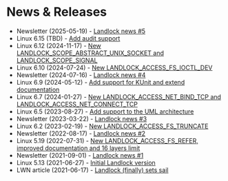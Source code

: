 # News & Releases

- Newsletter (2025-05-19) - [Landlock news #5](https://lore.kernel.org/landlock/20250519.ceihohf6a3uT@digikod.net/)
- Linux 6.15 (TBD) - [Add audit support](https://git.kernel.org/torvalds/c/72885116069abdd05c245707c3989fc605632970)
- Linux 6.12 (2024-11-17) - [New LANDLOCK_SCOPE_ABSTRACT_UNIX_SOCKET and LANDLOCK_SCOPE_SIGNAL](https://git.kernel.org/torvalds/c/e1b061b444fb01c237838f0d8238653afe6a8094)
- Linux 6.10 (2024-07-24) - [New LANDLOCK_ACCESS_FS_IOCTL_DEV](https://git.kernel.org/torvalds/c/2fc0e7892c10734c1b7c613ef04836d57d4676d5)
- Newsletter (2024-07-16) - [Landlock news #4](https://lore.kernel.org/landlock/20240716.yui4Iezai8ae@digikod.net/)
- Linux 6.9 (2024-05-12) - [Add support for KUnit and extend documentation](https://git.kernel.org/torvalds/c/35e886e88c803920644c9d3abb45a9ecb7f1e761)
- Linux 6.7 (2024-01-27) - [New LANDLOCK_ACCESS_NET_BIND_TCP and LANDLOCK_ACCESS_NET_CONNECT_TCP](https://git.kernel.org/torvalds/c/136cc1e1f5be75f57f1e0404b94ee1c8792cb07d)
- Linux 6.5 (2023-08-27) - [Add support to the UML architecture](https://git.kernel.org/torvalds/c/26642864f8b212964f80fbd69685eb850ced5f45)
- Newsletter (2023-03-22) - [Landlock news #3](https://lore.kernel.org/landlock/d4ed5733-d07b-5548-2534-a63e22906778@digikod.net/)
- Linux 6.2 (2023-02-19) - [New LANDLOCK_ACCESS_FS_TRUNCATE](https://git.kernel.org/torvalds/c/299e2b1967578b1442128ba8b3e86ed3427d3651)
- Newsletter (2022-08-17) - [Landlock news #2](https://lore.kernel.org/landlock/441bd1cd-03fd-8e30-c370-3d0f0263d564@digikod.net/)
- Linux 5.19 (2022-07-31) - [New LANDLOCK_ACCESS_FS_REFER, improved documentation and 16 layers limit](https://git.kernel.org/torvalds/c/cb44e4f061e16be65b8a16505e121490c66d30d0)
- Newsletter (2021-09-01) - [Landlock news #1](https://lore.kernel.org/landlock/2df4887a-1710-bba2-f49c-cd5b785bb565@digikod.net/)
- Linux 5.13 (2021-06-27) - [Initial Landlock version](https://git.kernel.org/torvalds/c/17ae69aba89dbfa2139b7f8024b757ab3cc42f59)
- LWN article (2021-06-17) - [Landlock (finally) sets sail](https://lwn.net/Articles/859908/)

